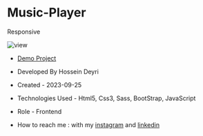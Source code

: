 # Music-Player
Responsive

![view](https://github.com/hossein-deyri/Music-Player/assets/136192436/61575615-5449-4ed7-a532-aad49e87989a)

- [Demo Project](https://hossein-deyri.github.io/Music-Player/)

- Developed By Hossein Deyri

- Created - 2023-09-25

- Technologies Used - Html5, Css3, Sass, BootStrap, JavaScript

- Role - Frontend

- How to reach me : with my [instagram](https://www.instagram.com/hossein.deyri_web) and [linkedin](https://www.linkedin.com/in/hossein-deyri)
